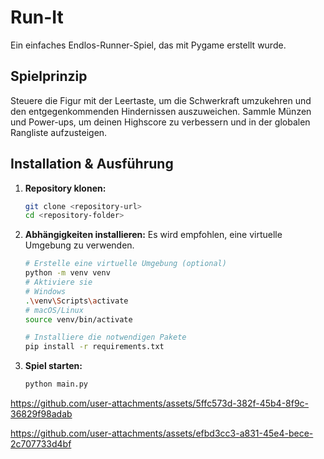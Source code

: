 # Run-It

Ein einfaches Endlos-Runner-Spiel, das mit Pygame erstellt wurde.

## Spielprinzip

Steuere die Figur mit der Leertaste, um die Schwerkraft umzukehren und den entgegenkommenden Hindernissen auszuweichen. Sammle Münzen und Power-ups, um deinen Highscore zu verbessern und in der globalen Rangliste aufzusteigen.

## Installation & Ausführung

1.  **Repository klonen:**
    ```bash
    git clone <repository-url>
    cd <repository-folder>
    ```

2.  **Abhängigkeiten installieren:**
    Es wird empfohlen, eine virtuelle Umgebung zu verwenden.
    ```bash
    # Erstelle eine virtuelle Umgebung (optional)
    python -m venv venv
    # Aktiviere sie
    # Windows
    .\venv\Scripts\activate
    # macOS/Linux
    source venv/bin/activate

    # Installiere die notwendigen Pakete
    pip install -r requirements.txt
    ```

3.  **Spiel starten:**
    ```bash
    python main.py
    ```


https://github.com/user-attachments/assets/5ffc573d-382f-45b4-8f9c-36829f98adab


 

https://github.com/user-attachments/assets/efbd3cc3-a831-45e4-bece-2c707733d4bf


 
